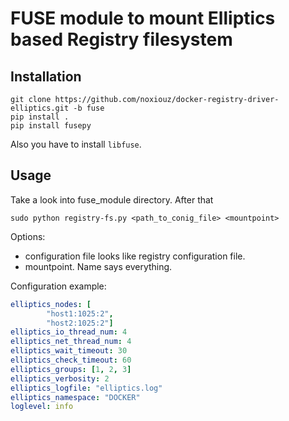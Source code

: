 # FUSE module to mount Elliptics based Registry filesystem

## Installation

```(bash)
git clone https://github.com/noxiouz/docker-registry-driver-elliptics.git -b fuse
pip install .
pip install fusepy
```

Also you have to install `libfuse`.

## Usage 

Take a look into fuse_module directory. After that

```
sudo python registry-fs.py <path_to_conig_file> <mountpoint>
```

Options:
 + configuration file looks like registry configuration file.
 + mountpoint. Name says everything.


Configuration example:
```yaml
elliptics_nodes: [
        "host1:1025:2",
        "host2:1025:2"]
elliptics_io_thread_num: 4
elliptics_net_thread_num: 4
elliptics_wait_timeout: 30
elliptics_check_timeout: 60
elliptics_groups: [1, 2, 3]
elliptics_verbosity: 2
elliptics_logfile: "elliptics.log"
elliptics_namespace: "DOCKER"
loglevel: info
```
